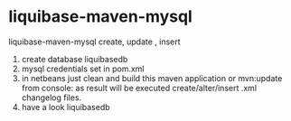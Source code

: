 # liquibase-maven-mysql
liquibase-maven-mysql create, update , insert

1. create database liquibasedb
2. mysql credentials set in pom.xml
3. in netbeans just clean and build this maven application or mvn:update from console: as result will be executed create/alter/insert .xml changelog files.
4. have a look liquibasedb

